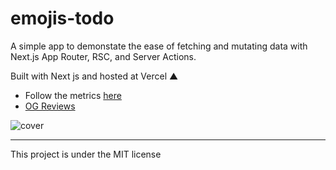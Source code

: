 # emojis-todo

A simple app to demonstate the ease of fetching and mutating data with Next.js App Router, RSC, and Server Actions.

Built with Next js and hosted at Vercel ▲

- Follow the metrics <a href="https://pagespeed.web.dev/analysis/https-emoji-todo-vercel-app/veyj83geq1?form_factor=mobile">here</a>
- <a href="https://www.opengraph.xyz/url/https%3A%2F%2Femoji-todo.vercel.app%2F">OG Reviews</a>

<img src="/opengraph-image.png" alt="cover" />

---

This project is under the MIT license